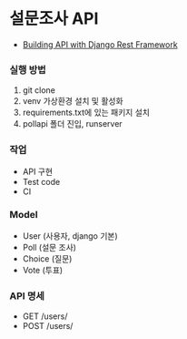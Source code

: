 # 설문조사 API
* [Building API with Django Rest Framework](https://books.agiliq.com/projects/django-api-polls-tutorial/en/latest/index.html)

### 실행 방법
1. git clone
2. venv 가상환경 설치 및 활성화
3. requirements.txt에 있는 패키지 설치
4. pollapi 폴더 진입, runserver


### 작업
* API 구현
* Test code
* CI

### Model
* User (사용자, django 기본)
* Poll (설문 조사)
* Choice (질문)
* Vote (투표)

### API 명세
* GET /users/
* POST /users/
